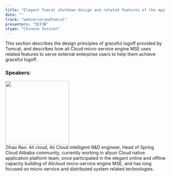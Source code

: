 ```yaml
---
title: "Elegant Tomcat shutdown design and related features of the application practice"
date: "" 
track: "webserverandtomcat"
presenters: "饶子昊"
stype: "Chinese Session"
---
```

This section describes the design principles of graceful logoff provided by Tomcat, and describes how ali Cloud micro-service engine MSE uses related features to serve external enterprise users to help them achieve graceful logoff.
 ### Speakers: 
 <img src="images/speaker/1079.png" width="200" /><br>Zihao Rao: Ali cloud, Ali Cloud intelligent R&D engineer, Head of Spring Cloud Alibaba community, currently working in aliyun Cloud native application platform team, once participated in the elegant online and offline capacity building of Alicloud micro-service engine MSE, and has long focused on micro-service and distributed system related technologies.

 